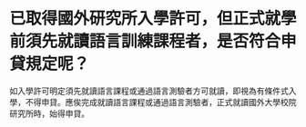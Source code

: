 # 已取得國外研究所入學許可，但正式就學前須先就讀語言訓練課程者，是否符合申貸規定呢？

如入學許可明定須先就讀語言課程或通過語言測驗者方可就讀，即視為有條件式入學，不得申貸。應俟完成就讀語言課程或通過語言測驗者，正式就讀國外大學校院研究所時，始得申貸。
